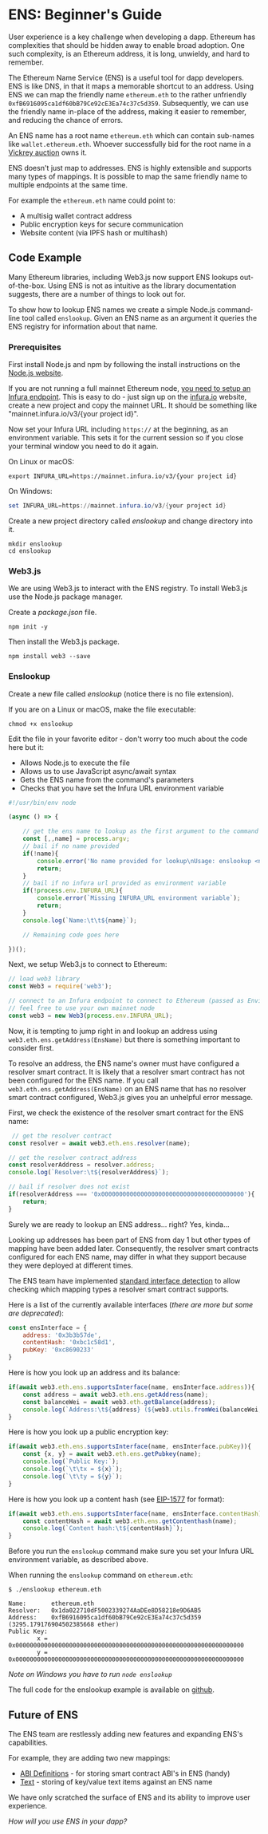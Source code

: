 # ENS: Beginner's Guide

User experience is a key challenge when developing a dapp. Ethereum has complexities that should be hidden away to enable broad adoption. One such complexity, is an Ethereum address, it is long, unwieldy, and hard to remember.

The Ethereum Name Service (ENS) is a useful tool for dapp developers. ENS is like DNS, in that it maps a memorable shortcut to an address. Using ENS we can map the friendly name `ethereum.eth` to the rather unfriendly `0xfB6916095ca1df60bB79Ce92cE3Ea74c37c5d359`. Subsequently, we can use the friendly name in-place of the address, making it easier to remember, and reducing the chance of errors.

An ENS name has a root name `ethereum.eth` which can contain sub-names like `wallet.ethereum.eth`. Whoever successfully bid for the root name in a [Vickrey auction](https://medium.com/the-ethereum-name-service/a-beginners-guide-to-buying-an-ens-domain-3ccac2bdc770 "Vickrey auction") owns it.

ENS doesn't just map to addresses. ENS is highly extensible and supports many types of mappings. It is possible to map the same friendly name to multiple endpoints at the same time.

For example the `ethereum.eth` name could point to:

-   A multisig wallet contract address
-   Public encryption keys for secure communication
-   Website content (via IPFS hash or multihash)

## Code Example

Many Ethereum libraries, including Web3.js now support ENS lookups out-of-the-box. Using ENS is not as intuitive as the library documentation suggests, there are a number of things to look out for.

To show how to lookup ENS names we create a simple Node.js command-line tool called `enslookup`. Given an ENS name as an argument it queries the ENS registry for information about that name.

### Prerequisites

First install Node.js and npm by following the install instructions on the [Node.js website](https://nodejs.org/ "Node.js").

If you are not running a full mainnet Ethereum node, [you need to setup an Infura endpoint](https://kauri.io/article/9113c37841e5451fbb2cf2477a3a63e5/v1/infura-101-infrastructure-for-dapps). This is easy to do - just sign up on the [infura.io](https://infura.io) website, create a new project and copy the mainnet URL. It should be something like "mainnet.infura.io/v3/{your project id}".

Now set your Infura URL including `https://` at the beginning, as an environment variable. This sets it for the current session so if you close your terminal window you need to do it again.

On Linux or macOS:

```shell
export INFURA_URL=https://mainnet.infura.io/v3/{your project id}
```

On Windows:

```powershell
set INFURA_URL=https://mainnet.infura.io/v3/{your project id}
```

Create a new project directory called _enslookup_ and change directory into it.

```shell
mkdir enslookup
cd enslookup
```

### Web3.js

We are using Web3.js to interact with the ENS registry. To install Web3.js use the Node.js package manager.

Create a _package.json_ file.

```shell
npm init -y
```

Then install the Web3.js package.

```shell
npm install web3 --save
```

### Enslookup

Create a new file called _enslookup_ (notice there is no file extension).

If you are on a Linux or macOS, make the file executable:

```shell
chmod +x enslookup
```

Edit the file in your favorite editor - don't worry too much about the code here but it:

-   Allows Node.js to execute the file
-   Allows us to use JavaScript async/await syntax
-   Gets the ENS name from the command's parameters
-   Checks that you have set the Infura URL environment variable

```js
#!/usr/bin/env node

(async () => {

    // get the ens name to lookup as the first argument to the command
    const [,,name] = process.argv;
    // bail if no name provided
    if(!name){
        console.error('No name provided for lookup\nUsage: enslookup <name>')
        return;
    }
    // bail if no infura url provided as environment variable
    if(!process.env.INFURA_URL){
        console.error(`Missing INFURA_URL environment variable`);
        return;
    }
    console.log(`Name:\t\t${name}`);

    // Remaining code goes here

})();
```

Next, we setup Web3.js to connect to Ethereum:

```js
// load web3 library
const Web3 = require('web3');

// connect to an Infura endpoint to connect to Ethereum (passed as Environment Variable)
// feel free to use your own mainnet node
const web3 = new Web3(process.env.INFURA_URL);
```

Now, it is tempting to jump right in and lookup an address using `web3.eth.ens.getAddress(EnsName)` but there is something important to consider first.

To resolve an address, the ENS name's owner must have configured a resolver smart contract. It is likely that a resolver smart contract has not been configured for the ENS name. If you call `web3.eth.ens.getAddress(EnsName)` on an ENS name that has no resolver smart contract configured, Web3.js gives you an unhelpful error message.

First, we check the existence of the resolver smart contract for the ENS name:

```js
 // get the resolver contract
const resolver = await web3.eth.ens.resolver(name);

// get the resolver contract address
const resolverAddress = resolver.address;
console.log(`Resolver:\t${resolverAddress}`);

// bail if resolver does not exist
if(resolverAddress === '0x0000000000000000000000000000000000000000'){
    return;
}
```

Surely we are ready to lookup an ENS address... right? Yes, kinda...

Looking up addresses has been part of ENS from day 1 but other types of mapping have been added later. Consequently, the resolver smart contracts configured for each ENS name, may differ in what they support because they were deployed at different times.

The ENS team have implemented [standard interface detection](https://github.com/ethereum/EIPs/blob/master/EIPS/eip-165.md "ERC-165 - Standard Interface Detection") to allow checking which mapping types a resolver smart contract supports.

Here is a list of the currently available interfaces (_there are more but some are deprecated_):

```js
const ensInterface = {
    address: '0x3b3b57de',
    contentHash: '0xbc1c58d1',
    pubKey: '0xc8690233'
}
```

Here is how you look up an address and its balance:

```js
if(await web3.eth.ens.supportsInterface(name, ensInterface.address)){
    const address = await web3.eth.ens.getAddress(name);
    const balanceWei = await web3.eth.getBalance(address);
    console.log(`Address:\t${address} (${web3.utils.fromWei(balanceWei, 'ether')} ether)`);
}
```

Here is how you look up a public encryption key:

```js
if(await web3.eth.ens.supportsInterface(name, ensInterface.pubKey)){
    const {x, y} = await web3.eth.ens.getPubkey(name);
    console.log(`Public Key:`);
    console.log(`\t\tx = ${x}`);
    console.log(`\t\ty = ${y}`);
}
```

Here is how you look up a content hash (see [EIP-1577](https://eips.ethereum.org/EIPS/eip-1577) for format):

```js
if(await web3.eth.ens.supportsInterface(name, ensInterface.contentHash)){
    const contentHash = await web3.eth.ens.getContenthash(name);
    console.log(`Content hash:\t${contentHash}`);
}
```

Before you run the `enslookup` command make sure you set your Infura URL environment variable, as described above.

When running the `enslookup` command on `ethereum.eth`:

```shell
$ ./enslookup ethereum.eth

Name:		ethereum.eth
Resolver:	0x1da022710dF5002339274AaDEe8D58218e9D6AB5
Address:	0xfB6916095ca1df60bB79Ce92cE3Ea74c37c5d359 (3295.179176904502385668 ether)
Public Key:
		x = 0x0000000000000000000000000000000000000000000000000000000000000000
		y = 0x0000000000000000000000000000000000000000000000000000000000000000
```

_Note on Windows you have to run `node enslookup`_

The full code for the enslookup example is available on [github](https://github.com/darrenlangley/enslookup).

## Future of ENS

The ENS team are restlessly adding new features and expanding ENS's capabilities.

For example, they are adding two new mappings:

-   [ABI Definitions](http://eips.ethereum.org/EIPS/eip-205) - for storing smart contract ABI's in ENS (handy)
-   [Text](http://eips.ethereum.org/EIPS/eip-634) - storing of key/value text items against an ENS name

We have only scratched the surface of ENS and its ability to improve user experience.

_How will you use ENS in your dapp?_
